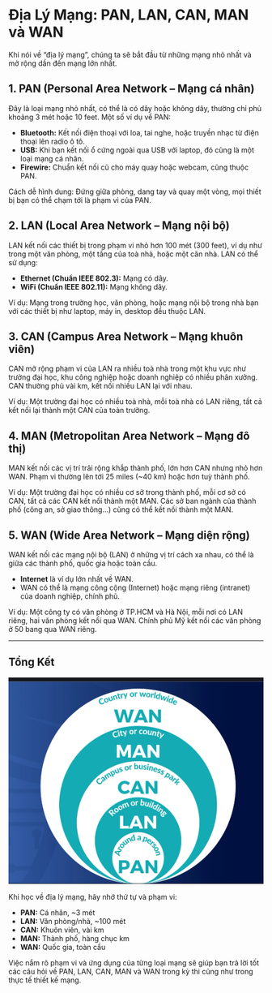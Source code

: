 # Địa Lý Mạng: PAN, LAN, CAN, MAN và WAN

Khi nói về “địa lý mạng”, chúng ta sẽ bắt đầu từ những mạng nhỏ nhất và mở rộng dần đến mạng lớn nhất.

## 1. PAN (Personal Area Network – Mạng cá nhân)

Đây là loại mạng nhỏ nhất, có thể là có dây hoặc không dây, thường chỉ phủ khoảng 3 mét hoặc 10 feet. Một số ví dụ về PAN:

- **Bluetooth:** Kết nối điện thoại với loa, tai nghe, hoặc truyền nhạc từ điện thoại lên radio ô tô.
- **USB:** Khi bạn kết nối ổ cứng ngoài qua USB với laptop, đó cũng là một loại mạng cá nhân.
- **Firewire:** Chuẩn kết nối cũ cho máy quay hoặc webcam, cũng thuộc PAN.

Cách dễ hình dung: Đứng giữa phòng, dang tay và quay một vòng, mọi thiết bị bạn có thể chạm tới là phạm vi của PAN.

## 2. LAN (Local Area Network – Mạng nội bộ)

LAN kết nối các thiết bị trong phạm vi nhỏ hơn 100 mét (300 feet), ví dụ như trong một văn phòng, một tầng của toà nhà, hoặc một căn nhà. LAN có thể sử dụng:

- **Ethernet (Chuẩn IEEE 802.3):** Mạng có dây.
- **WiFi (Chuẩn IEEE 802.11):** Mạng không dây.

Ví dụ: Mạng trong trường học, văn phòng, hoặc mạng nội bộ trong nhà bạn với các thiết bị như laptop, máy in, desktop đều thuộc LAN.

## 3. CAN (Campus Area Network – Mạng khuôn viên)

CAN mở rộng phạm vi của LAN ra nhiều toà nhà trong một khu vực như trường đại học, khu công nghiệp hoặc doanh nghiệp có nhiều phân xưởng. CAN thường phủ vài km, kết nối nhiều LAN lại với nhau.

Ví dụ: Một trường đại học có nhiều toà nhà, mỗi toà nhà có LAN riêng, tất cả kết nối lại thành một CAN của toàn trường.

## 4. MAN (Metropolitan Area Network – Mạng đô thị)

MAN kết nối các vị trí trải rộng khắp thành phố, lớn hơn CAN nhưng nhỏ hơn WAN. Phạm vi thường lên tới 25 miles (~40 km) hoặc hơn tuỳ thành phố.

Ví dụ: Một trường đại học có nhiều cơ sở trong thành phố, mỗi cơ sở có CAN, tất cả các CAN kết nối thành một MAN. Các sở ban ngành của thành phố (công an, sở giao thông…) cũng có thể kết nối thành một MAN.

## 5. WAN (Wide Area Network – Mạng diện rộng)

WAN kết nối các mạng nội bộ (LAN) ở những vị trí cách xa nhau, có thể là giữa các thành phố, quốc gia hoặc toàn cầu.

- **Internet** là ví dụ lớn nhất về WAN.
- WAN có thể là mạng công cộng (Internet) hoặc mạng riêng (intranet) của doanh nghiệp, chính phủ.

Ví dụ: Một công ty có văn phòng ở TP.HCM và Hà Nội, mỗi nơi có LAN riêng, hai văn phòng kết nối qua WAN. Chính phủ Mỹ kết nối các văn phòng ở 50 bang qua WAN riêng.

---

## Tổng Kết

![1752472200500](image/04.NetworkGeography/1752472200500.png)

Khi học về địa lý mạng, hãy nhớ thứ tự và phạm vi:

- **PAN:** Cá nhân, ~3 mét
- **LAN:** Văn phòng/nhà, ~100 mét
- **CAN:** Khuôn viên, vài km
- **MAN:** Thành phố, hàng chục km
- **WAN:** Quốc gia, toàn cầu

Việc nắm rõ phạm vi và ứng dụng của từng loại mạng sẽ giúp bạn trả lời tốt các câu hỏi về PAN, LAN, CAN, MAN và WAN trong kỳ thi cũng như trong thực tế thiết kế mạng.
